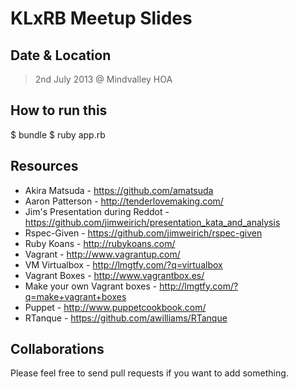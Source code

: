 KLxRB Meetup Slides
===================

Date & Location
---------------
> 2nd July 2013 @ Mindvalley HOA

How to run this
---------------
$ bundle
$ ruby app.rb

Resources
---------
- Akira Matsuda - https://github.com/amatsuda
- Aaron Patterson - http://tenderlovemaking.com/
- Jim's Presentation during Reddot - https://github.com/jimweirich/presentation_kata_and_analysis
- Rspec-Given - https://github.com/jimweirich/rspec-given
- Ruby Koans - http://rubykoans.com/
- Vagrant - http://www.vagrantup.com/
- VM Virtualbox - http://lmgtfy.com/?q=virtualbox
- Vagrant Boxes - http://www.vagrantbox.es/
- Make your own Vagrant boxes - http://lmgtfy.com/?q=make+vagrant+boxes
- Puppet - http://www.puppetcookbook.com/ 
- RTanque - https://github.com/awilliams/RTanque

Collaborations
--------------
Please feel free to send pull requests if you want to add something.